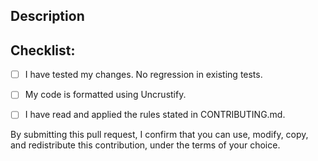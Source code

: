 <!--- Title -->

Description
-----------
<!--- Describe your changes in detail -->

Checklist:
----------
<!--- Go over all the following points, and put an `x` in all the boxes that apply. -->
<!--- If you're unsure about any of these, don't hesitate to ask. We're here to help! -->
<!--- Please refer to CONTRIBUTING.md for further guidelines -->
- [ ] I have tested my changes. No regression in existing tests.
- [ ] My code is formatted using Uncrustify.
- [ ] I have read and applied the rules stated in CONTRIBUTING.md. 


By submitting this pull request, I confirm that you can use, modify, copy, and redistribute this contribution, under the terms of your choice.